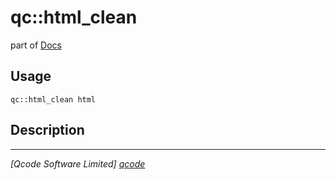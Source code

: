 qc::html_clean
==============

part of [Docs](.)

Usage
-----
`qc::html_clean html`

Description
-----------


----------------------------------
*[Qcode Software Limited] [qcode]*

[qcode]: www.qcode.co.uk "Qcode Software"
